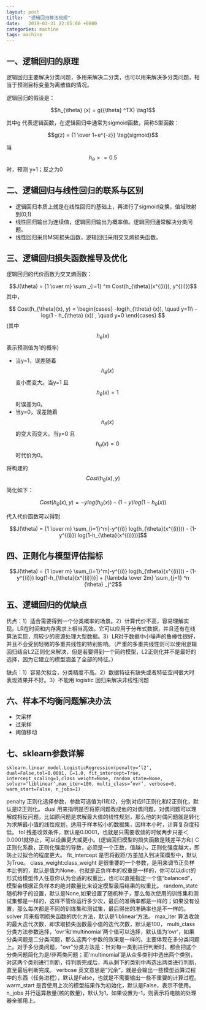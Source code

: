 ```yaml
---
layout: post
title:  "逻辑回归算法梳理"
date:   2019-03-31 22:05:00 +0800
categories: machine 
tags: machine
---
```



## 一、逻辑回归的原理

逻辑回归主要解决分类问题，多用来解决二分类，也可以用来解决多分类问题，相当于预测目标变量为离散值的情况。

逻辑回归的假设是：

$$h_{\theta} (x) = g({\theta} ^TX) \tag1$$

其中g 代表逻辑函数，在逻辑回归中通常为sigmoid函数，简称S型函数：

$$g(z) = {1 \over 1+e^{-z}} \tag{sigmoid}$$

当 $$h_{\theta}>=0.5​$$ 时，预测 y=1；反之为0

## 二、逻辑回归与线性回归的联系与区别

- 逻辑回归本质上就是在线性回归的基础上，再进行了sigmoid变换，值域映射到(0,1)
- 线性回归输出为连续值，逻辑回归输出为概率值。逻辑回归通常解决分类问题。
- 线性回归采用MSE损失函数，逻辑回归采用交叉熵损失函数。

## 三、逻辑回归损失函数推导及优化

 逻辑回归的代价函数为交叉熵函数：

$$J(\theta) = {1 \over m} \sum _{i=1} ^m Cost(h_{\theta}(x^{(i)}), y^{(i)})$$ 其中，

$$ Cost(h_{\theta}(x), y) = \begin{cases} -log(h_{\theta} (x)), \quad y=1\\ -log(1 - h_{\theta} (x)) , \quad y=0  \end{cases} ​$$  (其中$${h_{\theta} (x)}​$$ 表示预测值为1的概率)

- 当y=1，误差随着$$h_{\theta}(x)$$变小而变大。当y=1 且 $$h_{\theta}(x)=1$$ 时误差为0。
- 当y=0，误差随着$$h_{\theta}(x)$$ 的变大而变大。当y=0 且 $$h_{\theta}(x)=0$$ 时代价为0。

将构建的 $$ Cost(h_{\theta}(x), y)$$ 简化如下：

$$ Cost(h_{\theta}(x), y) = -y log(h_{\theta}(x)) - (1-y) log(1 - h_{\theta}(x))$$

代入代价函数可以得到

$$J(\theta) = {1 \over m} \sum_{i=1}^m[-y^{(i)} log(h_{\theta}(x^{(i)})) - (1-y^{(i)}) log(1-h_{\theta}(x^{(i)}))]​$$



## 四、正则化与模型评估指标

$$J(\theta) = {1 \over m} \sum_{i=1}^m[-y^{(i)} log(h_{\theta}(x^{(i)})) - (1-y^{(i)}) log(1-h_{\theta}(x^{(i)}))] + {\lambda \over 2m} \sum_{j=1} ^n {\theta} _j^2$$



## 五、逻辑回归的优缺点

优点：1）适合需要得到一个分类概率的场景。2）计算代价不高，容易理解实现。LR在时间和内存需求上相当高效。它可以应用于分布式数据，并且还有在线算法实现，用较少的资源处理大型数据。3）LR对于数据中小噪声的鲁棒性很好，并且不会受到轻微的多重共线性的特别影响。（严重的多重共线性则可以使用逻辑回归结合L2正则化来解决，但是若要得到一个简约模型，L2正则化并不是最好的选择，因为它建立的模型涵盖了全部的特征。）

缺点：1）容易欠拟合，分类精度不高。2）数据特征有缺失或者特征空间很大时表现效果并不好。3）不能用 logistic 回归来解决非线性问题


## 六、样本不均衡问题解决办法

- 欠采样
- 过采样
- 阈值移动

## 七、sklearn参数详解

```sklearn.linear_model.LogisticRegression(penalty=‘l2’, dual=False,‍tol=0.0001, C=1.0, fit_intercept=True, intercept_scaling=1,class_weight=None, random_state=None, solver=‘liblinear’,max_iter=100, multi_class=‘ovr’, verbose=0, warm_start=False, n_jobs=1)```

penalty	正则化选择参数，参数可选值为l1和l2，分别对应l1正则化和l2正则化，默认是l2正则化。
dual	用来指明是否将原问题改成他的对偶问题，对偶问题可以理解成相反问题，比如原问题是求解最大值的线性规划，那么他的对偶问题就是转化为求解最小值的线性规划，适用于样本较小的数据集，因样本小时，计算复杂度较低。
tol	残差收敛条件，默认是0.0001，也就是只需要收敛的时候两步只差＜0.0001就停止，可以设置更大或更小。(逻辑回归模型的损失函数是残差平方和)
C	正则化系数，正则化强度的导数，必须是一个正数，值越小，正则化强度越大，即防止过拟合的程度更大。
fit_intercept	是否将截距/方差加入到决策模型中，默认为True。
class_weight:class_weight	是很重要的一个参数，是用来调节正负样本比例的，默认是值为None，也就是正负样本的权重是一样的，你可以以dict的形式给模型传入任意你认为合适的权重比，也可以直接指定一个值“balanced”，模型会根据正负样本的绝对数量比来设定模型最后结果的权重比。
random_state	随机种子的设置，默认是None,如果设置了随机种子，那么每次使用的训练集和测试集都是一样的，这样不管你运行多少次，最后的准确率都是一样的；如果没有设置，那么每次都是不同的训练集和测试集，最后得出的准确率也是不一样的。
solver	用来指明损失函数的优化方法，默认是‘liblinear’方法。
max_iter	算法收敛的最大迭代次数，即求取损失函数最小值的迭代次数，默认是100，
multi_class	分类方法参数选择，‘ovr’和‘multinomial’两个值可以选择，默认值为‘ovr’，如果分类问题是二分类问题，那么这两个参数的效果是一样的，主要体现在多分类问题上。对于多分类问题，"ovr"分类方法是：针对每一类别进行判断时，都会把这个分类问题简化为是/非两类问题；而‘multinomial’是从众多类别中选出两个类别，对这两个类别进行判断，待判断完成后，再从剩下的类别中再选出两类进行判断，直至最后判断完成。
verbose	英文意思是”冗余“，就是会输出一些模型运算过程中的东西（任务进程），默认是False，也就是不需要输出一些不重要的计算过程。
warm_start	是否使用上次的模型结果作为初始化，默认是False，表示不使用。
n_jobs	并行运算数量(核的数量)，默认为1，如果设置为-1，则表示将电脑的处理器全部用上。